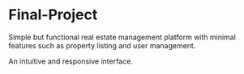 # Final-Project
Simple but functional real estate management platform with minimal features such as property listing and user management.

An intuitive and responsive interface.  
